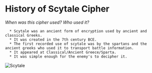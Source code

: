 # History of Scytale Cipher
*When was this cipher used? Who used it?*
  
      * Scytale was an ancient form of encryption used by ancient and classical Greeks. 
      * It was created in the 7th century BCE.
      * The first recorded use of scytale was by the spartans and the ancient greeks who used it to transport battle information.
      * It appeared at Classical/Ancient Greece/Sparta.
      * It was simple enough for the enemy's to decipher it. 
  
![Scytale](https://toebes.com/Flynns/image/Flynns-13-Dec-1924-Scryer.png)
